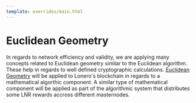 ```yaml
---
template: overrides/main.html
---
```


# Euclidean Geometry

In regards to network efficiency and validity, we are applying many concepts related to Euclidean geometry similar to the Euclidean algorithm. These help in regards to well defined cryptographic calculations. [Euclidean Geometry](https://lonero.readthedocs.io/en/latest/Lonero/Crypto.html#applying-euclidean-geometry) will be applied to Lonero's blockchain in regards to a mathematical algorthic component. A similar type of mathematical component will be applied as part of the algorithmic system that distributes some LNR rewards accross different masternodes.
